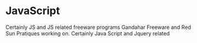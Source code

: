 # JavaScript
Certainly JS and JS related freeware programs
Gandahar Freeware and Red Sun Pratiques working on.
Certainly Java Script and Jquery related
